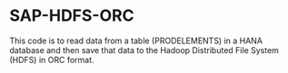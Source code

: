 # SAP-HDFS-ORC
 This code is to read data from a table (PRODELEMENTS) in a HANA database and then save that data to the Hadoop Distributed File System (HDFS) in ORC format.
